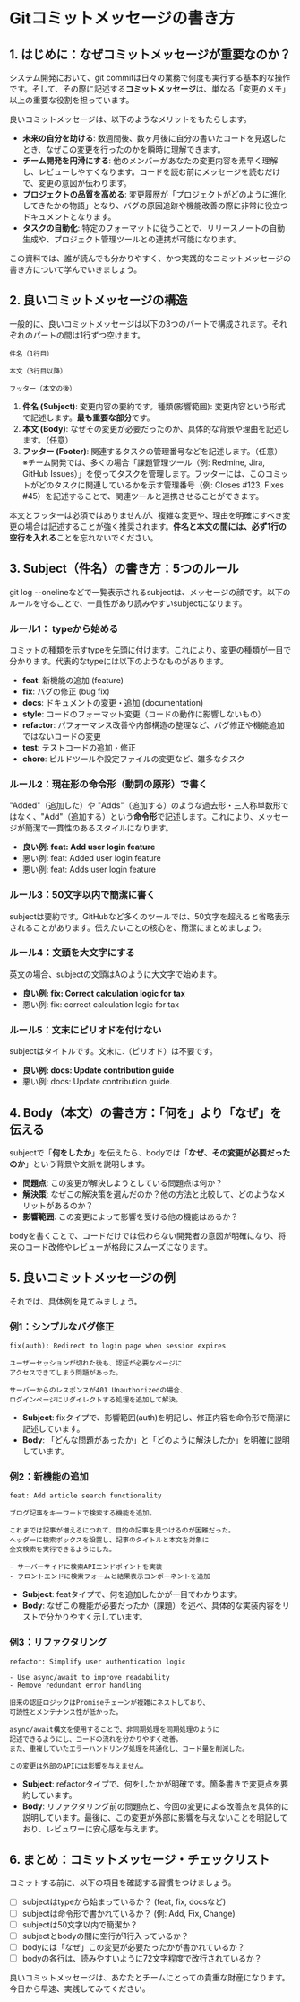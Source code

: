 # **Gitコミットメッセージの書き方**

## **1. はじめに：なぜコミットメッセージが重要なのか？**

システム開発において、git commitは日々の業務で何度も実行する基本的な操作です。そして、その際に記述する**コミットメッセージ**は、単なる「変更のメモ」以上の重要な役割を担っています。

良いコミットメッセージは、以下のようなメリットをもたらします。

* **未来の自分を助ける**: 数週間後、数ヶ月後に自分の書いたコードを見返したとき、なぜこの変更を行ったのかを瞬時に理解できます。  
* **チーム開発を円滑にする**: 他のメンバーがあなたの変更内容を素早く理解し、レビューしやすくなります。コードを読む前にメッセージを読むだけで、変更の意図が伝わります。  
* **プロジェクトの品質を高める**: 変更履歴が「プロジェクトがどのように進化してきたかの物語」となり、バグの原因追跡や機能改善の際に非常に役立つドキュメントとなります。  
* **タスクの自動化**: 特定のフォーマットに従うことで、リリースノートの自動生成や、プロジェクト管理ツールとの連携が可能になります。

この資料では、誰が読んでも分かりやすく、かつ実践的なコミットメッセージの書き方について学んでいきましょう。

## **2. 良いコミットメッセージの構造**

一般的に、良いコミットメッセージは以下の3つのパートで構成されます。それぞれのパートの間は1行ずつ空けます。
```
件名（1行目）

本文（3行目以降）

フッター（本文の後）
```
1. **件名 (Subject)**: 変更内容の要約です。種類(影響範囲): 変更内容という形式で記述します。**最も重要な部分**です。  
2. **本文 (Body)**: なぜその変更が必要だったのか、具体的な背景や理由を記述します。（任意）  
3. **フッター (Footer)**: 関連するタスクの管理番号などを記述します。（任意）  
   ※チーム開発では、多くの場合「課題管理ツール（例: Redmine, Jira, GitHub Issues）」を使ってタスクを管理します。フッターには、このコミットがどのタスクに関連しているかを示す管理番号（例: Closes #123, Fixes #45）を記述することで、関連ツールと連携させることができます。

本文とフッターは必須ではありませんが、複雑な変更や、理由を明確にすべき変更の場合は記述することが強く推奨されます。**件名と本文の間には、必ず1行の空行を入れる**ことを忘れないでください。

## **3. Subject（件名）の書き方：5つのルール**

git log --onelineなどで一覧表示されるsubjectは、メッセージの顔です。以下のルールを守ることで、一貫性があり読みやすいsubjectになります。

### **ルール1： typeから始める**

コミットの種類を示すtypeを先頭に付けます。これにより、変更の種類が一目で分かります。代表的なtypeには以下のようなものがあります。

* **feat**: 新機能の追加 (feature)  
* **fix**: バグの修正 (bug fix)  
* **docs**: ドキュメントの変更・追加 (documentation)  
* **style**: コードのフォーマット変更（コードの動作に影響しないもの）  
* **refactor**: パフォーマンス改善や内部構造の整理など、バグ修正や機能追加ではないコードの変更  
* **test**: テストコードの追加・修正  
* **chore**: ビルドツールや設定ファイルの変更など、雑多なタスク

### **ルール2：現在形の命令形（動詞の原形）で書く**

"Added"（追加した）や "Adds"（追加する）のような過去形・三人称単数形ではなく、"Add"（追加する）という**命令形**で記述します。これにより、メッセージが簡潔で一貫性のあるスタイルになります。

* **良い例: feat: Add user login feature**  
* 悪い例: feat: Added user login feature  
* 悪い例: feat: Adds user login feature

### **ルール3：50文字以内で簡潔に書く**

subjectは要約です。GitHubなど多くのツールでは、50文字を超えると省略表示されることがあります。伝えたいことの核心を、簡潔にまとめましょう。

### **ルール4：文頭を大文字にする**

英文の場合、subjectの文頭はAのように大文字で始めます。

* **良い例: fix: Correct calculation logic for tax**  
* 悪い例: fix: correct calculation logic for tax

### **ルール5：文末にピリオドを付けない**

subjectはタイトルです。文末に.（ピリオド）は不要です。

* **良い例: docs: Update contribution guide**  
* 悪い例: docs: Update contribution guide.

## **4. Body（本文）の書き方：「何を」より「なぜ」を伝える**

subjectで「**何をしたか**」を伝えたら、bodyでは「**なぜ、その変更が必要だったのか**」という背景や文脈を説明します。

* **問題点**: この変更が解決しようとしている問題点は何か？  
* **解決策**: なぜこの解決策を選んだのか？他の方法と比較して、どのようなメリットがあるのか？  
* **影響範囲**: この変更によって影響を受ける他の機能はあるか？

bodyを書くことで、コードだけでは伝わらない開発者の意図が明確になり、将来のコード改修やレビューが格段にスムーズになります。

## **5. 良いコミットメッセージの例**

それでは、具体例を見てみましょう。

### **例1：シンプルなバグ修正**
```
fix(auth): Redirect to login page when session expires

ユーザーセッションが切れた後も、認証が必要なページに  
アクセスできてしまう問題があった。

サーバーからのレスポンスが401 Unauthorizedの場合、  
ログインページにリダイレクトする処理を追加して解決。
```
* **Subject**: fixタイプで、影響範囲(auth)を明記し、修正内容を命令形で簡潔に記述しています。  
* **Body**: 「どんな問題があったか」と「どのように解決したか」を明確に説明しています。

### **例2：新機能の追加**
```
feat: Add article search functionality

ブログ記事をキーワードで検索する機能を追加。

これまでは記事が増えるにつれて、目的の記事を見つけるのが困難だった。  
ヘッダーに検索ボックスを設置し、記事のタイトルと本文を対象に  
全文検索を実行できるようにした。

- サーバーサイドに検索APIエンドポイントを実装  
- フロントエンドに検索フォームと結果表示コンポーネントを追加
```
* **Subject**: featタイプで、何を追加したかが一目でわかります。  
* **Body**: なぜこの機能が必要だったか（課題）を述べ、具体的な実装内容をリストで分かりやすく示しています。

### **例3：リファクタリング**
```
refactor: Simplify user authentication logic

- Use async/await to improve readability  
- Remove redundant error handling

旧来の認証ロジックはPromiseチェーンが複雑にネストしており、  
可読性とメンテナンス性が低かった。

async/await構文を使用することで、非同期処理を同期処理のように  
記述できるようにし、コードの流れを分かりやすく改善。  
また、重複していたエラーハンドリング処理を共通化し、コード量を削減した。

この変更は外部のAPIには影響を与えません。
```
* **Subject**: refactorタイプで、何をしたかが明確です。箇条書きで変更点を要約しています。  
* **Body**: リファクタリング前の問題点と、今回の変更による改善点を具体的に説明しています。最後に、この変更が外部に影響を与えないことを明記しており、レビュワーに安心感を与えます。

## **6. まとめ：コミットメッセージ・チェックリスト**

コミットする前に、以下の項目を確認する習慣をつけましょう。

* [ ] subjectはtypeから始まっているか？ (feat, fix, docsなど)  
* [ ] subjectは命令形で書かれているか？ (例: Add, Fix, Change)  
* [ ] subjectは50文字以内で簡潔か？  
* [ ] subjectとbodyの間に空行が1行入っているか？  
* [ ] bodyには「なぜ」この変更が必要だったかが書かれているか？  
* [ ] bodyの各行は、読みやすいように72文字程度で改行されているか？

良いコミットメッセージは、あなたとチームにとっての貴重な財産になります。今日から早速、実践してみてください。